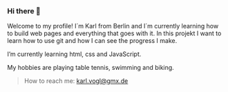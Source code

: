 ### Hi there 👋


Welcome to my profile! I´m Karl from Berlin and I´m currently learning how to build web pages and everything that goes with it.
In this projekt I want to learn how to use git and how I can see the progress I make.

I’m currently learning html, css and JavaScript.

My hobbies are playing table tennis, swimming and biking.




>How to reach me: karl.vogl@gmx.de

 

